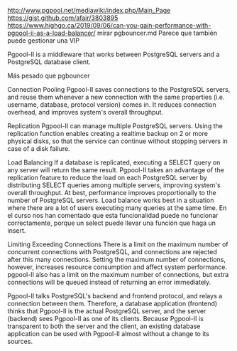 http://www.pgpool.net/mediawiki/index.php/Main_Page
https://gist.github.com/afair/3803895
https://www.highgo.ca/2019/09/06/can-you-gain-performance-with-pgpool-ii-as-a-load-balancer/
mirar pgbouncer.md
Parece que también puede gestionar una VIP

Pgpool-II is a middleware that works between PostgreSQL servers and a PostgreSQL database client.

Más pesado que pgbouncer

Connection Pooling
Pgpool-II saves connections to the PostgreSQL servers, and reuse them whenever a new connection with the same properties (i.e. username, database, protocol version) comes in. It reduces connection overhead, and improves system's overall throughput.

Replication
Pgpool-II can manage multiple PostgreSQL servers. Using the replication function enables creating a realtime backup on 2 or more physical disks, so that the service can continue without stopping servers in case of a disk failure.

Load Balancing
If a database is replicated, executing a SELECT query on any server will return the same result. Pgpool-II takes an advantage of the replication feature to reduce the load on each PostgreSQL server by distributing SELECT queries among multiple servers, improving system's overall throughput. At best, performance improves proportionally to the number of PostgreSQL servers. Load balance works best in a situation where there are a lot of users executing many queries at the same time.
En el curso nos han comentado que esta funcionalidad puede no funcionar correctamente, porque un select puede llevar una función que haga un insert.

Limiting Exceeding Connections
There is a limit on the maximum number of concurrent connections with PostgreSQL, and connections are rejected after this many connections. Setting the maximum number of connections, however, increases resource consumption and affect system performance. pgpool-II also has a limit on the maximum number of connections, but extra connections will be queued instead of returning an error immediately.


Pgpool-II talks PostgreSQL's backend and frontend protocol, and relays a connection between them. Therefore, a database application (frontend) thinks that Pgpool-II is the actual PostgreSQL server, and the server (backend) sees Pgpool-II as one of its clients. Because Pgpool-II is transparent to both the server and the client, an existing database application can be used with Pgpool-II almost without a change to its sources.
